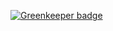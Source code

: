 


[![Greenkeeper badge](https://badges.greenkeeper.io/adsanderson/api.adamsanderson.co.uk.svg)](https://greenkeeper.io/)